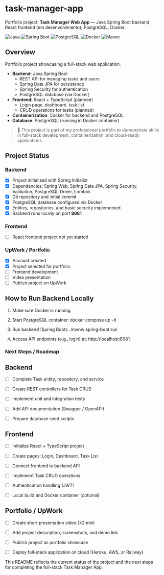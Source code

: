 # task-manager-app

Portfolio project: **Task Manager Web App** — Java Spring Boot backend, React frontend (em desenvolvimento), PostgreSQL, Docker.

![Java](https://img.shields.io/badge/Java-17-blue)
![Spring Boot](https://img.shields.io/badge/Spring%20Boot-3.5.6-green)
![PostgreSQL](https://img.shields.io/badge/PostgreSQL-15.14-blue)
![Docker](https://img.shields.io/badge/Docker-enabled-lightblue)
![Maven](https://img.shields.io/badge/Maven-3.9.0-red)

## Overview

Portfolio project showcasing a full-stack web application.

- **Backend**: Java Spring Boot
    - REST API for managing tasks and users
    - Spring Data JPA for persistence
    - Spring Security for authentication
    - PostgreSQL database (via Docker)
- **Frontend**: React + TypeScript (planned)
    - Login page, dashboard, task list
    - CRUD operations for tasks (planned)
- **Containerization**: Docker for backend and PostgreSQL
- **Database**: PostgreSQL (running in Docker container)

> 🚀 This project is part of my professional portfolio to demonstrate skills in full-stack development, containerization, and cloud-ready applications.

## Project Status

### Backend
- [x] Project initialized with Spring Initializr
- [x] Dependencies: Spring Web, Spring Data JPA, Spring Security, Validation, PostgreSQL Driver, Lombok
- [x] Git repository and initial commit
- [x] PostgreSQL database configured via Docker
- [x] Entities, repositories, and basic security implemented
- [x] Backend runs locally on port **8081**

### Frontend
- [ ] React frontend project not yet started

### UpWork / Portfolio
- [x] Account created
- [x] Project selected for portfolio
- [ ] Frontend development
- [ ] Video presentation
- [ ] Publish project on UpWork

## How to Run Backend Locally

1. Make sure Docker is running.
2. Start PostgreSQL container:
   docker compose up -d

3. Run backend (Spring Boot):
   ./mvnw spring-boot:run

4. Access API endpoints (e.g., login) at:
   http://localhost:8081

### Next Steps / Roadmap
## Backend

- [ ] Complete Task entity, repository, and service

- [ ] Create REST controllers for Task CRUD

- [ ] Implement unit and integration tests

- [ ] Add API documentation (Swagger / OpenAPI)

- [ ] Prepare database seed scripts

## Frontend

- [ ] Initialize React + TypeScript project

- [ ] Create pages: Login, Dashboard, Task List

- [ ] Connect frontend to backend API

- [ ] Implement Task CRUD operations

- [ ] Authentication handling (JWT)

- [ ] Local build and Docker container (optional)

## Portfolio / UpWork

- [ ] Create short presentation video (≤2 min)

- [ ] Add project description, screenshots, and demo link

- [ ] Publish project as portfolio showcase

- [ ] Deploy full-stack application on cloud (Heroku, AWS, or Railway)

This README reflects the current status of the project and the next steps for completing the full-stack Task Manager App.


```bash

